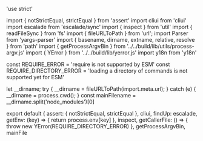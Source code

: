 'use strict'

import { notStrictEqual, strictEqual } from 'assert'
import cliui from 'cliui'
import escalade from 'escalade/sync'
import { inspect } from 'util'
import { readFileSync } from 'fs'
import { fileURLToPath } from 'url';
import Parser from 'yargs-parser'
import { basename, dirname, extname, relative, resolve } from 'path'
import { getProcessArgvBin } from '../../build/lib/utils/process-argv.js'
import { YError } from '../../build/lib/yerror.js'
import y18n from 'y18n'

const REQUIRE_ERROR = 'require is not supported by ESM'
const REQUIRE_DIRECTORY_ERROR = 'loading a directory of commands is not supported yet for ESM'

let __dirname;
try {
  __dirname = fileURLToPath(import.meta.url);
} catch (e) {
  __dirname = process.cwd();
}
const mainFilename = __dirname.split('node_modules')[0]

export default {
  assert: {
    notStrictEqual,
    strictEqual
  },
  cliui,
  findUp: escalade,
  getEnv: (key) => {
    return process.env[key]
  },
  inspect,
  getCallerFile: () => {
    throw new YError(REQUIRE_DIRECTORY_ERROR)
  },
  getProcessArgvBin,
  mainFile